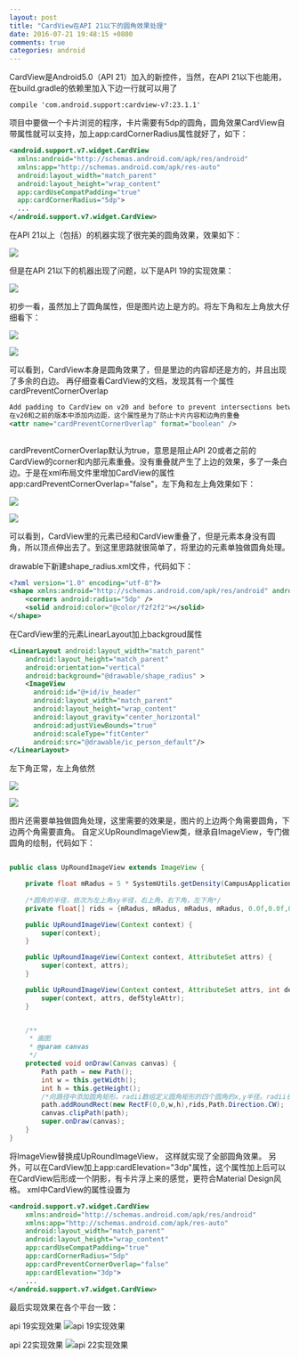 ```yaml
---
layout: post
title: "CardView在API 21以下的圆角效果处理"
date: 2016-07-21 19:48:15 +0800
comments: true
categories: android
---
```

CardView是Android5.0（API 21）加入的新控件，当然，在API 21以下也能用，在build.gradle的依赖里加入下边一行就可以用了

`
compile 'com.android.support:cardview-v7:23.1.1'
`

项目中要做一个卡片浏览的程序，卡片需要有5dp的圆角，圆角效果CardView自带属性就可以支持，加上app:cardCornerRadius属性就好了，如下：


```xml
<android.support.v7.widget.CardView
  xmlns:android="http://schemas.android.com/apk/res/android"  
  xmlns:app="http://schemas.android.com/apk/res-auto"    
  android:layout_width="match_parent"    
  android:layout_height="wrap_content"    
  app:cardUseCompatPadding="true"    
  app:cardCornerRadius="5dp">
  ...
</android.support.v7.widget.CardView>
```

<!--more-->
在API 21以上（包括）的机器实现了很完美的圆角效果，效果如下：

![](http://jason5.cn/images/1841176-cc3c3a00ecd691e4.png)

但是在API 21以下的机器出现了问题，以下是API 19的实现效果：

![](http://jason5.cn/images/1841176-edef0454295c6e12.png)

初步一看，虽然加上了圆角属性，但是图片边上是方的。将左下角和左上角放大仔细看下：

![](http://jason5.cn/images/1841176-c40edd84f7c1e6cc.png?imageMogr2/auto-orient/strip%7CimageView2/2/w/1240)

![](http://jason5.cn/images/1841176-d504c2a1be51063b.png?imageMogr2/auto-orient/strip%7CimageView2/2/w/1240)

可以看到，CardView本身是圆角效果了，但是里边的内容却还是方的，并且出现了多余的白边。
再仔细查看CardView的文档，发现其有一个属性cardPreventCornerOverlap


```xml
Add padding to CardView on v20 and before to prevent intersections between the Card content and rounded corners.
在v20和之前的版本中添加内边距，这个属性是为了防止卡片内容和边角的重叠
<attr name="cardPreventCornerOverlap" format="boolean" />
 
```

cardPreventCornerOverlap默认为true，意思是阻止API 20或者之前的CardView的corner和内部元素重叠。没有重叠就产生了上边的效果，多了一条白边。于是在xml布局文件里增加CardView的属性app:cardPreventCornerOverlap="false"，左下角和左上角效果如下：

![](http://jason5.cn/images/1841176-2690d1d4c4535311.png?imageMogr2/auto-orient/strip%7CimageView2/2/w/1240)

![](http://jason5.cn/images/1841176-60dd4cef0a629cc5.png?imageMogr2/auto-orient/strip%7CimageView2/2/w/1240)

可以看到，CardView里的元素已经和CardView重叠了，但是元素本身没有圆角，所以顶点伸出去了。到这里思路就很简单了，将里边的元素单独做圆角处理。

drawable下新建shape_radius.xml文件，代码如下：

```xml
<?xml version="1.0" encoding="utf-8"?>
<shape xmlns:android="http://schemas.android.com/apk/res/android" android:shape="rectangle">
    <corners android:radius="5dp" />
    <solid android:color="@color/f2f2f2"></solid>
</shape>
```

在CardView里的元素LinearLayout加上backgroud属性


```xml
<LinearLayout android:layout_width="match_parent" 
    android:layout_height="match_parent"
    android:orientation="vertical" 
    android:background="@drawable/shape_radius" >
    <ImageView    
      android:id="@+id/iv_header"    
      android:layout_width="match_parent"    
      android:layout_height="wrap_content"    
      android:layout_gravity="center_horizontal"    
      android:adjustViewBounds="true"    
      android:scaleType="fitCenter"    
      android:src="@drawable/ic_person_default"/>
</LinearLayout>
```

左下角正常，左上角依然

![](http://jason5.cn/images/1841176-cf5c737487884d83.png?imageMogr2/auto-orient/strip%7CimageView2/2/w/1240)

![](http://jason5.cn/images/1841176-a6f1a4ab15d9850c.png?imageMogr2/auto-orient/strip%7CimageView2/2/w/1240)

图片还需要单独做圆角处理，这里需要的效果是，图片的上边两个角需要圆角，下边两个角需要直角。
自定义UpRoundImageView类，继承自ImageView，专门做圆角的绘制，代码如下：



```java

public class UpRoundImageView extends ImageView {

    private float mRadus = 5 * SystemUtils.getDensity(CampusApplication.getCampusApplicationContext());
    
    /*圆角的半径，依次为左上角xy半径，右上角，右下角，左下角*/
    private float[] rids = {mRadus, mRadus, mRadus, mRadus, 0.0f,0.0f,0.0f,0.0f};

    public UpRoundImageView(Context context) {
        super(context);
    }

    public UpRoundImageView(Context context, AttributeSet attrs) {
        super(context, attrs);
    }

    public UpRoundImageView(Context context, AttributeSet attrs, int defStyleAttr) {
        super(context, attrs, defStyleAttr);
    }


    /**
     * 画图
     * @param canvas
     */
    protected void onDraw(Canvas canvas) {
        Path path = new Path();
        int w = this.getWidth();
        int h = this.getHeight();
        /*向路径中添加圆角矩形。radii数组定义圆角矩形的四个圆角的x,y半径。radii长度必须为8*/
        path.addRoundRect(new RectF(0,0,w,h),rids,Path.Direction.CW);
        canvas.clipPath(path);
        super.onDraw(canvas);
    }
}
```

将ImageView替换成UpRoundImageView， 这样就实现了全部圆角效果。
另外，可以在CardView加上app:cardElevation="3dp"属性，这个属性加上后可以在CardView后形成一个阴影，有卡片浮上来的感觉，更符合Material Design风格。 xml中CardView的属性设置为

```xml
<android.support.v7.widget.CardView
    xmlns:android="http://schemas.android.com/apk/res/android"
    xmlns:app="http://schemas.android.com/apk/res-auto"
    android:layout_width="match_parent"
    android:layout_height="wrap_content"
    app:cardUseCompatPadding="true"
    app:cardCornerRadius="5dp"
    app:cardPreventCornerOverlap="false"
    app:cardElevation="3dp">
    ...
</android.support.v7.widget.CardView>
```

最后实现效果在各个平台一致：

api 19实现效果
![api 19实现效果](http://jason5.cn/images/1841176-0c3a2248165f44f5.png?imageMogr2/auto-orient/strip%7CimageView2/2/w/1240)


api 22实现效果
![api 22实现效果](http://jason5.cn/images/1841176-9be814e5334aaf83.png?imageMogr2/auto-orient/strip%7CimageView2/2/w/1240)
